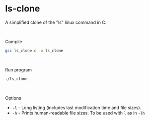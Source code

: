 # ls-clone
A simplified clone of the "ls" linux command in C.

<br />

Compile  
```bash
gcc ls_clone.c -o ls_clone
```

<br />

Run program  
```bash
./ls_clone
```

<br />

Options
- `-l` - Long listing (includes last modification time and file sizes).
- `-h` - Prints human-readable file sizes. To be used with `l` as in `-lh`
